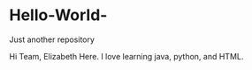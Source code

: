 # Hello-World-
Just another repository 

Hi Team, Elizabeth Here. I love learning java, python, and HTML. 
